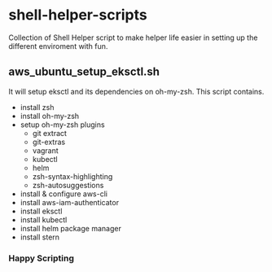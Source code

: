 # shell-helper-scripts
Collection of Shell Helper script to make helper life easier in setting up the different enviroment with fun.

## aws_ubuntu_setup_eksctl.sh
It will setup eksctl and its dependencies on oh-my-zsh. This script contains.
* install zsh
* install oh-my-zsh
* setup oh-my-zsh plugins
  * git extract 
  * git-extras 
  * vagrant 
  * kubectl 
  * helm 
  * zsh-syntax-highlighting 
  * zsh-autosuggestions
* install & configure aws-cli
* install aws-iam-authenticator
* install eksctl
* install kubectl
* install helm package manager
* install stern

### Happy Scripting